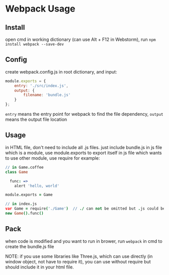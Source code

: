 # Webpack Usage
## Install
open cmd in working dictionary (can use Alt + F12 in Webstorm), run `npm install webpack --save-dev`

## Config
create webpack.config.js in root dictionary, and input:
``` javascript
module.exports = {
    entry: './src/index.js',  
    output: {
        filename: 'bundle.js'  
    }
};
```
`entry` means the entry point for webpack to find the file dependency, `output` means the output file location

## Usage
in HTML file, don't need to include all .js files. just include bundle.js
in js file which is a module, use module.exports to export itself
in js file which wants to use other module, use require 
for example:
``` coffeescript
// in Game.coffee
class Game

  func: =>
    alert 'hello, world'

module.exports = Game

// in index.js
var Game = require('./Game')  // ./ can not be omitted but .js could be omitted
new Game().func()
```

## Pack
when code is modified and you want to run in brower, run `webpack` in cmd to create the bundle.js file

NOTE: if you use some libraries like Three.js, which can use directly (in window object, not have to require it), you can use without require but should include it in your html file.

